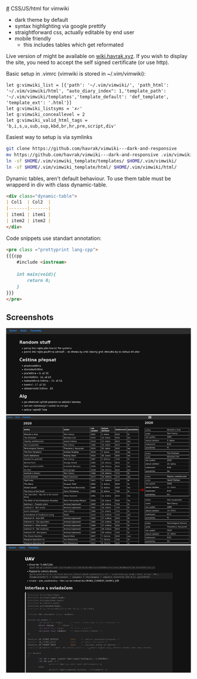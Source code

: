 [#](#) CSS/JS/html for vimwiki
* dark theme by default
* syntax highlighting via google prettify
* straightforward css, actually editable by end user
* mobile friendly
	* this includes tables which get reformated

Live version of might be available on [wiki.havrak.xyz](https://wiki.havrak.xyz).
If you wish to display the site, you need to accept the self signed certificate (or use http).


Basic setup in .vimrc (vimwiki is stored in ~/.vim/vimwiki):
```vim
let g:vimwiki_list = [{'path': '~/.vim/vimwiki/', 'path_html': '~/.vim/vimwiki/html', "auto_diary_index": 1,'template_path': '~/.vim/vimwiki/templates','template_default': 'def_template', 'template_ext': '.html'}]
let g:vimwiki_listsyms = '✗✓'
let g:vimwiki_conceallevel = 2
let g:vimwiki_valid_html_tags = 'b,i,s,u,sub,sup,kbd,br,hr,pre,script,div'

```

Easiest way to setup is via symlinks
```bash
git clone https://github.com/havrak/vimwiki---dark-and-responsive
mv https://github.com/havrak/vimwiki---dark-and-responsive .vim/vimwiki_template
ln -sf $HOME/.vim/vimwiki_template/templates/ $HOME/.vim/vimwiki/
ln -sf $HOME/.vim/vimwiki_template/html/ $HOME/.vim/vimwiki/html/
```

Dynamic tables, aren't default behaviour. To use them table must be wrapperd in div with class dynamic-table.

```markdown
<div class="dynamic-table">
| Col1  | Col2  |
|-------|-------|
| item1 | item1 |
| item2 | item2 |
</div>
```

Code snippets use standart annotation:
```markdown
<pre class ="prettyprint lang-cpp">
{{{cpp
	#include <iostream>

	int main(void){
		return 0;
	}
}}}
</pre>
```

## Screenshots
![Normal layout](./images/pic1.png)
![Table](./images/pic2.png)
![Code Snippet](./images/pic3.png)
